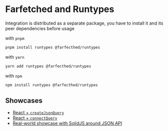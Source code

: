 # Farfetched and Runtypes

Integration is distributed as a separate package, you have to install it and its peer dependencies before usage

with `pnpm`

```sh
pnpm install runtypes @farfecthed/runtypes
```

with `yarn`

```sh
yarn add runtypes @farfecthed/runtypes
```

with `npm`

```sh
npm install runtypes @farfecthed/runtypes
```

## Showcases

- [React + `createJsonQuery`](../../apps/showcase/react-create-json-query/)
- [React + `connectQuery`](../../apps/showcase/react-connect-query/)
- [Real-world showcase with SolidJS around JSON API](../../apps/showcase/solid-real-world-rick-morty/)